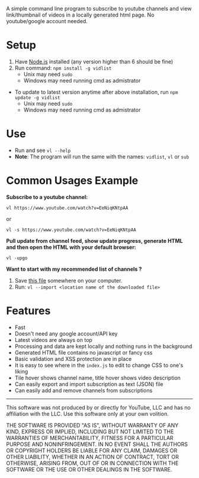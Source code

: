 A simple command line program to subscribe to youtube channels and
view link/thumbnail of videos in a locally generated html page. No
youtube/google account needed.

# Setup

1. Have [Node.js](https://nodejs.org/en/) installed (any version
   higher than 6 should be fine)
2. Run command: `npm install -g vidlist`
    + Unix may need `sudo`
    + Windows may need running cmd as admistrator

+ To update to latest version anytime after above installation, run `npm update -g vidlist`
    + Unix may need `sudo`
    + Windows may need running cmd as admistrator

# Use

+ Run and see `vl --help`
+ **Note**: The program will run the same with the names: `vidlist`, `vl` or `sub`

# Common Usages Example

**Subscribe to a youtube channel:**

`vl https://www.youtube.com/watch?v=EeNiqKNtpAA`

or

`vl -s https://www.youtube.com/watch?v=EeNiqKNtpAA`

**Pull update from channel feed, show update progress, generate HTML and then open the HTML with your default browser:**

`vl -upgo`

**Want to start with my recommended list of channels ?**

1. Save [this file](https://raw.githubusercontent.com/dxwc/subscribe/files/subscriptions.json) somewhere on your computer.
2. Run: `vl --import <location name of the downloaded file>`

# Features

+ Fast
+ Doesn't need any google account/API key
+ Latest videos are always on top
+ Processing and data are kept locally and nothing runs in the background
+ Generated HTML file contains no javascript or fancy css
+ Basic validation and XSS protection are in place
+ It is easy to see where in the `index.js` to edit to change CSS to one's liking
+ Tile hover shows channel name, title hover shows video description
+ Can easily export and import subscription as text (JSON) file
+ Can easily add and remove channels from subscriptions

----

This software was not produced by or directly for YouTube, LLC and has no
affiliation with the LLC. Use this software only at your own volition.

THE SOFTWARE IS PROVIDED "AS IS", WITHOUT WARRANTY OF ANY KIND, EXPRESS OR
IMPLIED, INCLUDING BUT NOT LIMITED TO THE WARRANTIES OF MERCHANTABILITY,
FITNESS FOR A PARTICULAR PURPOSE AND NONINFRINGEMENT. IN NO EVENT SHALL THE
AUTHORS OR COPYRIGHT HOLDERS BE LIABLE FOR ANY CLAIM, DAMAGES OR OTHER
LIABILITY, WHETHER IN AN ACTION OF CONTRACT, TORT OR OTHERWISE, ARISING FROM,
OUT OF OR IN CONNECTION WITH THE SOFTWARE OR THE USE OR OTHER DEALINGS IN THE
SOFTWARE.
